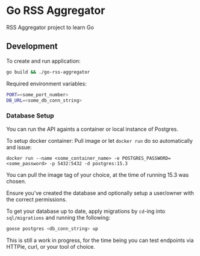 # Go RSS Aggregator

RSS Aggregator project to learn Go

## Development

To create and run application:

```bash
go build && ./go-rss-aggregator
```

Required environment variables:

```bash
PORT=<some_port_number>
DB_URL=<some_db_conn_string>
```

### Database Setup

You can run the API againts a container or local instance of Postgres.

To setup docker container:
Pull image or let `docker run` do so automatically and issue:

`docker run --name <some_container_name> -e POSTGRES_PASSWORD=<some_password> -p 5432:5432 -d postgres:15.3`

You can pull the image tag of your choice, at the time of running 15.3 was chosen.

Ensure you've created the database and optionally setup a user/owner with the correct permissions.

To get your database up to date, apply migrations by `cd`-ing into `sql/migrations` and running the following:

```bash
goose postgres <db_conn_string> up
```

This is still a work in progress, for the time being you can test endpoints via HTTPie, curl, or your tool of choice.
